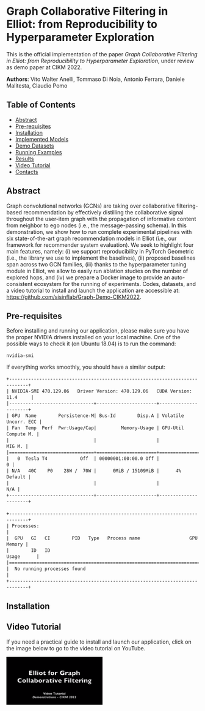 # Graph Collaborative Filtering in Elliot: from Reproducibility to Hyperparameter Exploration

This is the official implementation of the paper _Graph Collaborative Filtering in Elliot: from Reproducibility to Hyperparameter Exploration_, under review as demo paper at CIKM 2022.

**Authors**: Vito Walter Anelli, Tommaso Di Noia, Antonio Ferrara, Daniele Malitesta, Claudio Pomo

## Table of Contents
- [Abstract](#abstract)
- [Pre-requisites](#pre-requisites)
- [Installation](#installation)
- [Implemented Models](#implemented-models)
- [Demo Datasets](#demo-datasets)
- [Running Examples](#running-examples)
- [Results](#results)
- [Video Tutorial](#video-tutorial)
- [Contacts](#contacts)

## Abstract
Graph convolutional networks (GCNs) are taking over collaborative filtering-based recommendation by effectively distilling the collaborative signal throughout the user-item graph with the propagation of informative content from neighbor to ego nodes (i.e., the message-passing schema). In this demonstration, we show how to run complete experimental pipelines with six state-of-the-art graph recommendation models in Elliot (i.e., our framework for recommender system evaluation). We seek to highlight four main features, namely: (i) we support reproducibility in PyTorch Geometric (i.e., the library we use to implement the baselines), (ii) proposed baselines span across two GCN families, (iii) thanks to the hyperparameter tuning module in Elliot, we allow to easily run ablation studies on the number of explored hops, and (iv) we prepare a Docker image to provide an auto-consistent ecosystem for the running of experiments. Codes, datasets, and a video tutorial to install and launch the application are accessible at: https://github.com/sisinflab/Graph-Demo-CIKM2022.

## Pre-requisites
Before installing and running our application, please make sure you have the proper NVIDIA drivers installed on your local machine. One of the possible ways to check it (on Ubuntu 18.04) is to run the command:

```
nvidia-smi
```

If everything works smoothly, you should have a similar output:

```
+-----------------------------------------------------------------------------+
| NVIDIA-SMI 470.129.06   Driver Version: 470.129.06   CUDA Version: 11.4     |
|-------------------------------+----------------------+----------------------+
| GPU  Name        Persistence-M| Bus-Id        Disp.A | Volatile Uncorr. ECC |
| Fan  Temp  Perf  Pwr:Usage/Cap|         Memory-Usage | GPU-Util  Compute M. |
|                               |                      |               MIG M. |
|===============================+======================+======================|
|   0  Tesla T4            Off  | 00000001:00:00.0 Off |                    0 |
| N/A   40C    P0    28W /  70W |      0MiB / 15109MiB |      4%      Default |
|                               |                      |                  N/A |
+-------------------------------+----------------------+----------------------+
                                                                               
+-----------------------------------------------------------------------------+
| Processes:                                                                  |
|  GPU   GI   CI        PID   Type   Process name                  GPU Memory |
|        ID   ID                                                   Usage      |
|=============================================================================|
|  No running processes found                                                 |
+-----------------------------------------------------------------------------+
```

## Installation



## Video Tutorial
If you need a practical guide to install and launch our application, click on the image below to go to the video tutorial on YouTube.

<a href="https://www.youtube.com/watch?v=2Lx3kPO680I"><img src="video.png" align="left" width="50%"></a>
